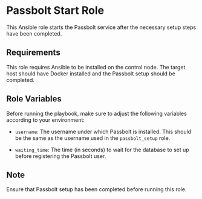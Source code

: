 # Passbolt Start Role

This Ansible role starts the Passbolt service after the necessary setup steps have been completed.

## Requirements

This role requires Ansible to be installed on the control node. The target host should have Docker installed and the Passbolt setup should be completed.

## Role Variables

Before running the playbook, make sure to adjust the following variables according to your environment:

- `username`: The username under which Passbolt is installed. This should be the same as the username used in the `passbolt_setup` role.

- `waiting_time`: The time (in seconds) to wait for the database to set up before registering the Passbolt user.

## Note

Ensure that Passbolt setup has been completed before running this role.

